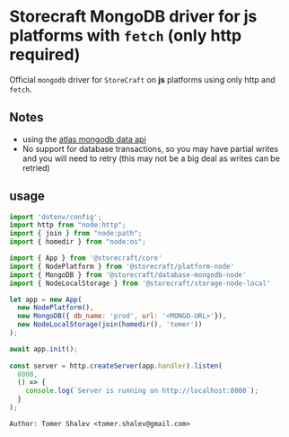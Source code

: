 # Storecraft MongoDB driver for js platforms with `fetch` (only http required)

Official `mongodb` driver for `StoreCraft` on **js** platforms using only http and `fetch`.

## Notes
- using the [atlas mongodb data api](https://www.mongodb.com/docs/atlas/app-services/data-api/openapi/)
- No support for database transactions, so you may have partial writes and you will
need to retry (this may not be a big deal as writes can be retried)

## usage

```js
import 'dotenv/config';
import http from "node:http";
import { join } from "node:path";
import { homedir } from "node:os";

import { App } from '@storecraft/core'
import { NodePlatform } from '@storecraft/platform-node'
import { MongoDB } from '@storecraft/database-mongodb-node'
import { NodeLocalStorage } from '@storecraft/storage-node-local'

let app = new App(
  new NodePlatform(),
  new MongoDB({ db_name: 'prod', url: '<MONGO-URL>'}),
  new NodeLocalStorage(join(homedir(), 'tomer'))
);

await app.init();
 
const server = http.createServer(app.handler).listen(
  8000,
  () => {
    console.log(`Server is running on http://localhost:8000`);
  }
); 

```

```text
Author: Tomer Shalev <tomer.shalev@gmail.com>
```